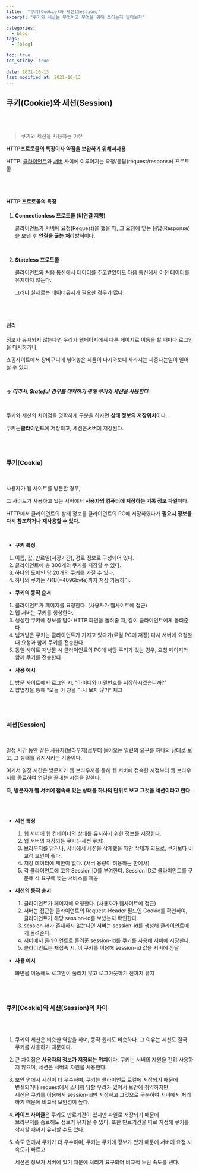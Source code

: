```yaml
---
title:  "쿠키(Cookie)와 세션(Session)"
excerpt: "쿠키와 세션는 무엇이고 무엇을 위해 쓰이는지 알아보자"

categories:
  - blog
tags:
  - [blog]

toc: true
toc_sticky: true
 
date: 2021-10-13
last_modified_at: 2021-10-13
---
```


## 쿠키(Cookie)와 세션(Session)

<br/>

<br/>

>쿠키와 세션을  사용하는 이유

**HTTP프로토콜의 특징이자 약점을 보완하기 위해서사용**

HTTP: [클라이언트](https://ko.wikipedia.org/wiki/클라이언트)와 [서버](https://ko.wikipedia.org/wiki/서버) 사이에 이루어지는 요청/응답(request/response) 프로토콜

<br/>

<br/>

#### HTTP 프로토콜의 특징



1. **Connectionless 프로토콜 (비연결 지향)**

   클라이언트가 서버에 요청(Request)을 했을 때, 그 요청에 맞는 응답(Response)을 보낸 후 **연결을 끊는 처리방식**이다.<br/>

   <br/>

   

   

2. **Stateless 프로토콜**

   클라이언트와 처음 통신에서 데이터를 주고받았어도 다음 통신에서 이전 데이터를 유지하지 않는다.<br/>

   그러나 실제로는 데이터유지가 필요한 경우가 많다.<br/>

   <br/>

   <br/>

#### 정리

정보가 유지되지 않는다면 우리가 웹페이지에서 다른 페이지로 이동을 할 때마다 로그인을 다시하거나,  <br/>

쇼핑사이트에서 장바구니에 넣어놓은 제품이 다시와보니 사라지는 짜증나는일이 일어날 수 있다.<br/>

<br/>

**→ *따라서, Stateful 경우를 대처하기 위해 쿠키와 세션을 사용한다.*** <br/>

<br/>

쿠키와 세션의 차이점을 명확하게 구분을 하자면 **상태 정보의 저장위치**이다.<br/>

쿠키는**클라이언트**에 저장되고, 세션은**서버**에 저장된다.

<br/>

<br/>

### 쿠키(Cookie)

<br/>

사용자가 웹 사이트를 방문할 경우,<br/>

그 사이트가 사용하고 있는 서버에서 **사용자의 컴퓨터에 저장하는 기록 정보 파일**이다. <br/>

HTTP에서 클라이언트의 상태 정보를 클라이언트의 PC에 저장하였다가 **필요시 정보를 다시 참조하거나 재사용할 수 있다.**<br/>

<br/>

* **쿠키 특징**

1. 이름, 값, 만료일(저장기간), 경로 정보로 구성되어 있다.
2. 클라이언트에 총 300개의 쿠키를 저장할 수 있다.
3. 하나의 도메인 당 20개의 쿠키를 가질 수 있다.
4. 하나의 쿠키는 4KB(=4096byte)까지 저장 가능하다.

* **쿠키의 동작 순서**

1. 클라이언트가 페이지를 요청한다. (사용자가 웹사이트에 접근)
2. 웹 서버는 쿠키를 생성한다.
3. 생성한 쿠키에 정보를 담아 HTTP 화면을 돌려줄 때, 같이 클라이언트에게 돌려준다.
4. 넘겨받은 쿠키는 클라이언트가 가지고 있다가(로컬 PC에 저장) 다시 서버에 요청할 때 요청과 함께 쿠키를 전송한다.
5. 동일 사이트 재방문 시 클라이언트의 PC에 해당 쿠키가 있는 경우, 요청 페이지와 함께 쿠키를 전송한다.

* **사용 예시**

1. 방문 사이트에서 로그인 시, "아이디와 비밀번호를 저장하시겠습니까?"
2. 팝업창을 통해 "오늘 이 창을 다시 보지 않기" 체크

<br/><br/>



### 세션(Session)

<br/>

일정 시간 동안 같은 사용자(브라우저)로부터 들어오는 일련의 요구를 하나의 상태로 보고, 그 상태를 유지시키는 기술이다.<br/>

여기서 일정 시간은 방문자가 웹 브라우저를 통해 웹 서버에 접속한 시점부터 웹 브라우저를 종료하여 연결을 끝내는 시점을 말한다.<br/>

즉, **방문자가 웹 서버에 접속해 있는 상태를 하나의 단위로 보고 그것을 세션이라고 한다.**

<br/>

<br/>

 

- **세션 특징**

  1. 웹 서버에 웹 컨테이너의 상태를 유지하기 위한 정보를 저장한다.
  2. 웹 서버의 저장되는 쿠키(=세션 쿠키)
  3. 브라우저를 닫거나, 서버에서 세션을 삭제했을 때만 삭제가 되므로, 쿠키보다 비교적 보안이 좋다.
  4. 저장 데이터에 제한이 없다. (서버 용량이 허용하는 한에서)
  5. 각 클라이언트에 고유 Session ID를 부여한다. Session ID로 클라이언트를 구분해 각 요구에 맞는 서비스를 제공

- **세션의 동작 순서**

  1. 클라이언트가 페이지에 요청한다. (사용자가 웹사이트에 접근)
  2. 서버는 접근한 클라이언트의 Request-Header 필드인 Cookie를 확인하여, 클라이언트가 해당 session-id를 보냈는지 확인한다.
  3. session-id가 존재하지 않는다면 서버는 session-id를 생성해 클라이언트에게 돌려준다.
  4. 서버에서 클라이언트로 돌려준 session-id를 쿠키를 사용해 서버에 저장한다.
  5. 클라이언트는 재접속 시, 이 쿠키를 이용해 session-id 값을 서버에 전달

- **사용 예시**

  화면을 이동해도 로그인이 풀리지 않고 로그아웃하기 전까지 유지

  <br/>

  <br/>



### 쿠키(Cookie)와 세션(Session)의 차이

<br/>

<br/>

1. 쿠키와 세션은 비슷한 역할을 하며, 동작 원리도 비슷하다. 그 이유는 세션도 결국 쿠키를 사용하기 때문이다.

2. 큰 차이점은 **사용자의 정보가 저장되는 위치**이다. 쿠키는 서버의 자원을 전혀 사용하지 않으며, 세션은 서버의 자원을 사용한다.

3. 보안 면에서 세션이 더 우수하며, 쿠키는 클라이언트 로컬에 저장되기 때문에 <br/>변질되거나 request에서 스니핑 당할 우려가 있어서 보안에 취약하지만 <br/>세션은 쿠키를 이용해서 session-id만 저장하고 그것으로 구분하여 서버에서 처리하기 때문에 비교적 보안성이 높다.

4. **라이프 사이클**은 쿠키도 만료기간이 있지만 파일로 저장되기 때문에<br/> 브라우저를 종료해도 정보가 유지될 수 있다. 또한 만료기간을 따로 지정해 쿠키를 삭제할 때까지 유지할 수도 있다.

5. 속도 면에서 쿠키가 더 우수하며, 쿠키는 쿠키에 정보가 있기 때문에 서버에 요청 시 속도가 빠르고<br/>

   세션은 정보가 서버에 있기 때문에 처리가 요구되어 비교적 느린 속도를 낸다.<br/>

   